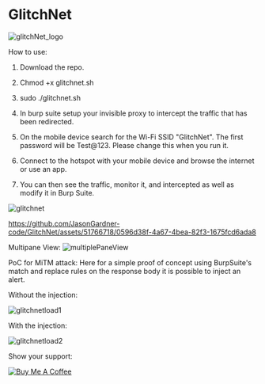 # GlitchNet

![glitchNet_logo](https://github.com/JasonGardner-code/GlitchNet/assets/51766718/d8c8a560-c5db-423c-8b8d-7347d329eb82)

How to use:

1. Download the repo.

2. Chmod +x glitchnet.sh

3. sudo ./glitchnet.sh 

4. In burp suite setup your invisible proxy to intercept the traffic that has been redirected.
   
6. On the mobile device search for the Wi-Fi SSID "GlitchNet". The first password will be Test@123. Please change this when you run it.

7. Connect to the hotspot with your mobile device and browse the internet or use an app.

8. You can then see the traffic, monitor it, and intercepted as well as modify it in Burp Suite.

![glitchnet](https://github.com/JasonGardner-code/GlitchNet/assets/51766718/3793d97d-1dfa-46d6-bfbb-c68c737357f3)



https://github.com/JasonGardner-code/GlitchNet/assets/51766718/0596d38f-4a67-4bea-82f3-1675fcd6ada8



Multipane View:
![multiplePaneView](https://github.com/JasonGardner-code/GlitchNet/assets/51766718/1640129a-0a93-45ba-9ea4-505e44f53d9f)


PoC for MiTM attack:
Here for a simple proof of concept using BurpSuite's match and replace rules on the response body it is possible to inject an alert.

Without the injection:

![glitchnetload1](https://github.com/JasonGardner-code/GlitchNet/assets/51766718/420c973c-ed6c-42eb-ada5-213c10c92c5c)

With the injection:

![glitchnetload2](https://github.com/JasonGardner-code/GlitchNet/assets/51766718/12c85e2f-f4e8-4a75-8af1-993ab12d8f63)


Show your support:

[![Buy Me A Coffee](https://img.shields.io/badge/Buy%20Me%20A%20Coffee-%23FFDD00.svg?style=for-the-badge&logo=buy-me-a-coffee&logoColor=black)](https://buymeacoffee.com/iamtherealjason)



